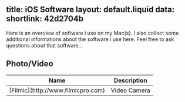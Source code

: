 title: iOS Software
layout: default.liquid
data:
  shortlink: 42d2704b
---
Here is an overview of software i use on my Mac(s). I also collect some additional
informations about the software i use here. Feel free to ask questions about that
software...

## Photo/Video

<table>
	<thead>
		<tr><th>Name</th><th>Description</th></tr>
	</thead>
	<tbody>
		<tr>
			<td>[Filmic](http://www.filmicpro.com)</td>
			<td>Video Camera</td>
		</tr>
	</tbody>
</table>
